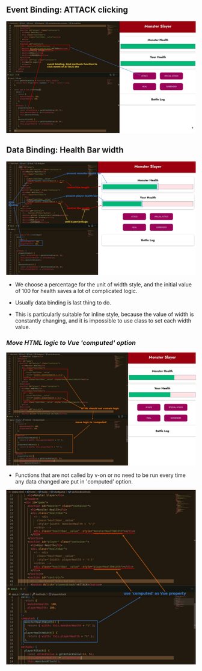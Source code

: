 ## **Event Binding: ATTACK clicking**

![Alt event binding](pic/01.jpg)

## **Data Binding: Health Bar width**

![Alt data binding](pic/02.jpg)

- We choose a percentage for the unit of width style, and the initial value of 100 for health saves a lot of complicated logic.

- Usually data binding is last thing to do.

- This is particularly suitable for inline style, because the value of width is constantly changing, and it is impossible to use class to set each width value.

### _Move HTML logic to Vue 'computed' option_

![Alt move logic to computed](pic/03.jpg)

- Functions that are not called by v-on or no need to be run every time any data changed are put in 'computed' option.

![Alt use computed as property](pic/04.jpg)
